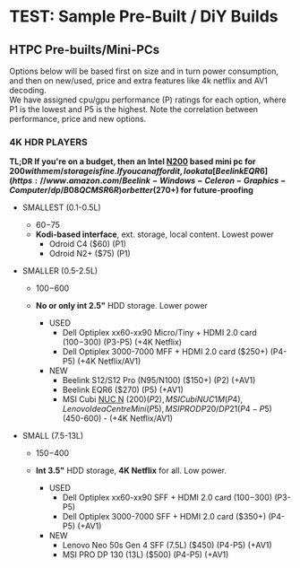 # TEST: Sample Pre-Built / DiY Builds

<meta name="viewport" content="width=device-width, initial-scale=1">
<!--
<style>
    table {
        width: 100%;
    }
</style>
-->

<!-- Section -->

## HTPC Pre-builts/Mini-PCs

Options below will be based first on size and in turn power consumption, and then on new/used, price and extra features like 4k netflix and AV1 decoding.  
We have assigned cpu/gpu performance (P) ratings for each option, where P1 is the lowest and P5 is the highest. Note the correlation between performance, price and new options.  

<!-- Sub-Section -->

### 4K HDR PLAYERS

**TL;DR If you're on a budget, then an Intel [N200](https://www.amazon.com/MSI-Cubi-Business-Processor-Ethernet/dp/B0CD96ZWL8?th=1) based mini pc for $200 with mem/storage is fine. If you can afford it, look at a [Beelink EQR6](https://www.amazon.com/Beelink-Windows-Celeron-Graphics-Computer/dp/B08QCMSR6R) or better ($270+) for future-proofing**  

- SMALLEST (0.1-0.5L)
  - $60-$75
  - **Kodi-based interface**, ext. storage, local content. Lowest power
    - Odroid C4 ($60) (P1)
    - Odroid N2+ ($75) (P1)

- SMALLER (0.5-2.5L)
  - $100-$600
  - **No or only int 2.5"** HDD storage. Lower power

    - USED
      - Dell Optiplex xx60-xx90 Micro/Tiny + HDMI 2.0 card ($100-$300) (P3-P5) (+4K Netflix)
      - Dell Optiplex 3000-7000 MFF + HDMI 2.0 card ($250+) (P4-P5) (+4K Netflix/AV1)
    - NEW
      - Beelink S12/S12 Pro (N95/N100) ($150+) (P2) (+AV1)
      - Beelink EQR6 ($270) (P5) (+AV1)
      - MSI Cubi [NUC N](https://www.amazon.com/MSI-Cubi-Business-Processor-Ethernet/dp/B0CD96ZWL8?th=1) ($200) (P2), MSI Cubi NUC 1M (P4), Lenovo IdeaCentre Mini (P5), MSI PRO DP20/DP21 (P4-P5) ($450-600) - (+4K Netflix/AV1)

- SMALL (7.5-13L)
  - $150-$400
  - **Int 3.5"** HDD storage, **4K Netflix** for all. Low power.

    - USED
      - Dell Optiplex xx60-xx90 SFF + HDMI 2.0 card ($100-$300) (P3-P5)
      - Dell Optiplex 3000-7000 SFF + HDMI 2.0 card ($350+) (P4-P5) (+AV1)
    - NEW
      - Lenovo Neo 50s Gen 4 SFF (7.5L) ($450) (P4-P5) (+AV1)
      - MSI PRO DP 130 (13L) ($500) (P4-P5) (+AV1)

  
